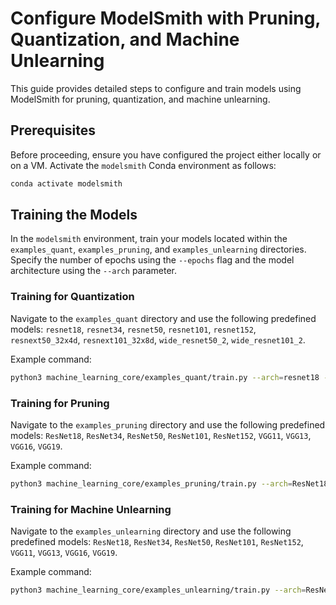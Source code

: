 # Configure ModelSmith with Pruning, Quantization, and Machine Unlearning

This guide provides detailed steps to configure and train models using ModelSmith for pruning, quantization, and machine unlearning.

## Prerequisites

Before proceeding, ensure you have configured the project either locally or on a VM. Activate the `modelsmith` Conda environment as follows:

```bash
conda activate modelsmith
```

## Training the Models

In the `modelsmith` environment, train your models located within the `examples_quant`, `examples_pruning`, and `examples_unlearning` directories. Specify the number of epochs using the `--epochs` flag and the model architecture using the `--arch` parameter.

### Training for Quantization

Navigate to the `examples_quant` directory and use the following predefined models: `resnet18`, `resnet34`, `resnet50`, `resnet101`, `resnet152`, `resnext50_32x4d`, `resnext101_32x8d`, `wide_resnet50_2`, `wide_resnet101_2`.

Example command:

```bash
python3 machine_learning_core/examples_quant/train.py --arch=resnet18 --epochs=100
```

### Training for Pruning

Navigate to the `examples_pruning` directory and use the following predefined models: `ResNet18`, `ResNet34`, `ResNet50`, `ResNet101`, `ResNet152`, `VGG11`, `VGG13`, `VGG16`, `VGG19`.

Example command:

```bash
python3 machine_learning_core/examples_pruning/train.py --arch=ResNet18 --epochs=100
```

### Training for Machine Unlearning

Navigate to the `examples_unlearning` directory and use the following predefined models: `ResNet18`, `ResNet34`, `ResNet50`, `ResNet101`, `ResNet152`, `VGG11`, `VGG13`, `VGG16`, `VGG19`.

Example command:

```bash
python3 machine_learning_core/examples_unlearning/train.py --arch=ResNet18 --epochs=100
```
